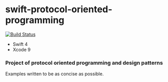 # swift-protocol-oriented-programming
[![Build Status](https://travis-ci.org/ahcode0919/swift-protocol-oriented-programming.svg?branch=master)](https://travis-ci.org/ahcode0919/swift-protocol-oriented-programming)

* Swift 4
* Xcode 9

### Project of protocol oriented programming and design patterns

Examples written to be as concise as possible.
